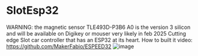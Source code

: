 # SlotEsp32
WARNING: the magnetic sensor TLE493D-P3B6 A0 is the version 3 silicon and will be available on Digikey or mouser very likely in feb 2025
Cutting edge Slot car controller that has an ESP32 at its heart.
How to built it video:
https://github.com/MakerFabio/ESPEED32
![image](https://github.com/user-attachments/assets/4723fd13-3b00-4878-848c-b52d67ece3f5)

